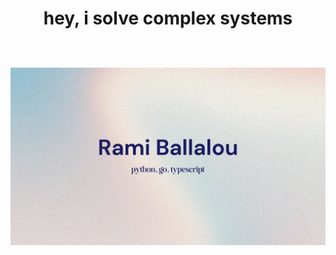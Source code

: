 <h1 align="center">
  <b>hey, i solve complex systems
    </br>
  

  <br>

  ![Rami Ballalou](https://github.com/subrami/subrami/blob/main/rami-git.jpg)
</a>
